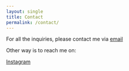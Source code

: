 ```yaml
---
layout: single
title: Contact
permalink: /contact/
---
```

For all the inquiries, please contact me via <a href = "mailto: katia@ukata.me">email</a>

Other way is to reach me on:

<a href = "https://www.instagram.com/ukata.me/">Instagram</a>


